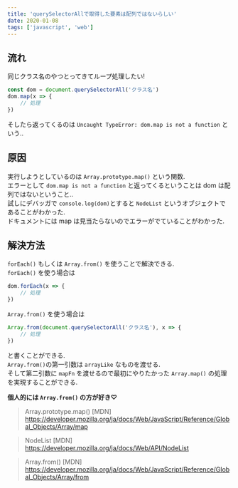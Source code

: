 ```yaml
---
title: 'querySelectorAllで取得した要素は配列ではないらしい'
date: 2020-01-08
tags: ['javascript', 'web']
---
```


## 流れ
同じクラス名のやつとってきてループ処理したい!   

```javascript
const dom = document.querySelectorAll('クラス名')
dom.map(x => {
    // 処理
})
```

そしたら返ってくるのは `Uncaught TypeError: dom.map is not a function` という..  

## 原因
実行しようとしているのは `Array.prototype.map()` という関数.  
エラーとして `dom.map is not a function` と返ってくるということは dom は配列ではないということ..  
試しにデバッガで `console.log(dom)`とすると `NodeList` というオブジェクトであることがわかった.  
ドキュメントには map は見当たらないのでエラーがでていることがわかった.  

## 解決方法
`forEach()` もしくは `Array.from()` を使うことで解決できる.  
`forEach()` を使う場合は  

```javascript
dom.forEach(x => {
    // 処理
})
```

`Array.from()` を使う場合は  

```javascript
Array.from(document.querySelectorAll('クラス名'), x => {
    // 処理
})
```

と書くことができる.  
`Array.from()`の第一引数は `arrayLike` なものを渡せる.  
そして第二引数に `mapFn` を渡せるので最初にやりたかった `Array.map()` の処理を実現することができる.  

**個人的には `Array.from()` の方が好き♡**  


> Array.prototype.map() [MDN]  
> https://developer.mozilla.org/ja/docs/Web/JavaScript/Reference/Global_Objects/Array/map  

> NodeList [MDN]  
> https://developer.mozilla.org/ja/docs/Web/API/NodeList  

> Array.from() [MDN]  
> https://developer.mozilla.org/ja/docs/Web/JavaScript/Reference/Global_Objects/Array/from

